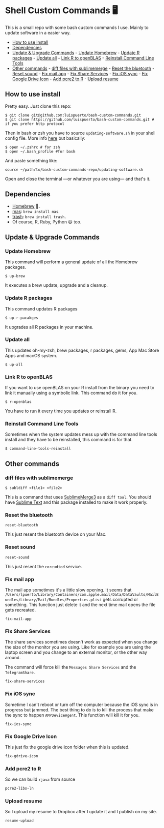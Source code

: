 # Shell Custom Commands :desktop_computer:

This is a small repo with some bash custom commands I use. Mainly to update software in a easier way. 

<!-- MarkdownTOC -->

- [How to use install](#how-to-use-install)
- [Dependencies](#dependencies)
- [Update & Upgrade Commands](#update--upgrade-commands)
        - [Update Homebrew](#update-homebrew)
        - [Update R packages](#update-r-packages)
        - [Update all](#update-all)
        - [Link R to openBLAS](#link-r-to-openblas)
        - [Reinstall Command Line Tools](#reinstall-command-line-tools)
- [Other commands](#other-commands)
        - [diff files with sublimemerge](#diff-files-with-sublimemerge)
        - [Reset the bluetooth](#reset-the-bluetooth)
        - [Reset sound](#reset-sound)
        - [Fix mail app](#fix-mail-app)
        - [Fix Share Services](#fix-share-services)
        - [Fix iOS sync](#fix-ios-sync)
        - [Fix Google Drive Icon](#fix-google-drive-icon)
        - [Add pcre2 to R](#add-pcre2-to-r)
        - [Upload resume](#upload-resume)

<!-- /MarkdownTOC -->


## How to use install

Pretty easy. Just clone this repo: 

```shell
$ git clone git@github.com:luispuerto/bash-custom-commands.git
$ git clone https://github.com/luispuerto/bash-custom-commands.git # if you prefer http protocol
```

Then in bash or zsh you have to source `updating-software.sh` in your shell config file. More info [here](https://medium.com/devnetwork/how-to-create-your-own-custom-terminal-commands-c5008782a78e) but basically: 

```shell
$ open ~/.zshrc # for zsh
$ open ~/.bash_profile #for bash
```

And paste something like: 

```
source ~/path/to/bash-custom-commands-repo/updating-software.sh
```

Open and close the terminal —or whatever you are using— and that's it. 

## Dependencies

- [Homebrew](https://brew.sh) :beer:.
- [mas](https://github.com/mas-cli/mas): `brew install mas`. 
- [trash](https://hasseg.org/trash/): `brew install trash`. 
- Of course, R, Ruby, Python :smiley: too​. 

## Update & Upgrade Commands

### Update Homebrew

This command will perform a general update of all the Homebrew packages. 

```shell
$ up-brew
```

It executes a brew update, upgrade and a cleanup. 

### Update R packages

This command updates R packages

```shell
$ up-r-pacakges
```

It upgrades all R packages in your machine. 

### Update all

This updates oh-my-zsh, brew packages, r packages, gems, App Mac Store Apps and macOS system. 

```shell
$ up-all
```
### Link R to openBLAS

If you want to use openBLAS on your R install from the binary you need to link it manually using a symbolic link. This command do it for you.

```shell 
$ r-openblas
```

You have to run it every time you updates or reinstall R. 

### Reinstall Command Line Tools

Sometimes when the system updates mess up with the command line tools install and they have to be reinstalled, this command is for that. 

```shell
$ command-line-tools-reinstall
```

## Other commands

### diff files with sublimemerge

```shell
$ subldiff <file1> <file2>
```

This is a command that uses [SublimeMerge3](https://www.sublimerge.com/sm3/) as a `diff tool`. You should have [Sublime Text](https://www.sublimetext.com) and this package installed to make it work properly. 

### Reset the bluetooth

```shell 
reset-bluetooth
```

This just resent the bluetooth device on your Mac. 

### Reset sound

```shell
reset-sound
```

This just resent the `coreudiod` service. 

### Fix mail app

The mail app sometimes it's a little slow opening. It seems that `/Users/lpuerto/Library/Containers/com.apple.mail/Data/DataVaults/MailBundles/Library/Mail/Bundles/Properties.plist` gets corrupted or something. This function just delete it and the next time mail opens the file gets recreated. 

```shell
fix-mail-app
```

### Fix Share Services

The share services sometimes doesn't work as expected when you change the size of the monitor you are using. Like for example you are using the laptop screen and you change to an external monitor, or the other way around. 

The command will force kill the `Messages Share Services` and the `TelegramShare`. 

```shell
fix-share-services
```

### Fix iOS sync

Sometime I can't reboot or turn off the computer because the iOS sync is in progress but jammed. The best thing to do is to kill the process that make the sync to happen `AMPDeviceAgent`. This function will kill it for you. 

```shell
fix-ios-sync
``` 

### Fix Google Drive Icon

This just fix the google drive icon folder when this is updated. 

```bash
fix-gdrive-icon
```

### Add pcre2 to R

So we can build `rjava` from source

```bash
pcre2-libs-ln
```

### Upload resume

So I upload my resume to Dropbox after I update it and I publish on my site. 

```bash
resume-upload
```
